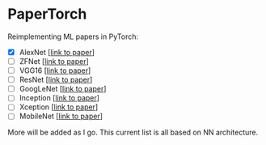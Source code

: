 # PaperTorch

Reimplementing ML papers in PyTorch:
- [x] AlexNet [[link to paper]()]
- [ ] ZFNet [[link to paper]()]
- [ ] VGG16 [[link to paper]()]
- [ ] ResNet [[link to paper]()]
- [ ] GoogLeNet [[link to paper]()]
- [ ] Inception [[link to paper]()]
- [ ] Xception [[link to paper]()]
- [ ] MobileNet [[link to paper]()]

More will be added as I go. This current list is all based on NN architecture.
